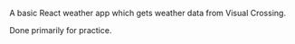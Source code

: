 A basic React weather app which gets weather data from Visual Crossing.

Done primarily for practice.

